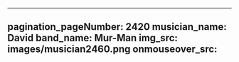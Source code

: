 ------
pagination_pageNumber: 2420
musician_name: David
band_name: Mur-Man
img_src: images/musician2460.png
onmouseover_src: 
------